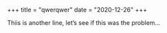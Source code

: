 +++
title = "qwerqwer"
date = "2020-12-26"
+++

Thiis is another line, let’s see if this was the problem...
